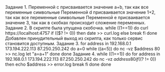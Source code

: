 Задание 1. Переменной с присваивается значение a+b, так как все переменные символьные
Переменной d присваивается значение 1+2, так как все переменные символьные
Переменной e присваивается значение 3, так как в скобках происходит сложение переменных.
Задание 2. В скрипте была упущена скобочка.
while ((1==1))
  do
  curl https://localhost:4757
  if (($? != 0))
  then
    date >> curl.log
  else
    break
  fi
  done
Добавлен принудительный выход из скрипта, как только сервис становится доступным.
Задание 3. 
for address in 192.168.0.1 173.194.222.113 87.250.250.242
do 
  a=0
  while ((a<5))
    do
    nc -vz $address 80 >> nc.log
   let "a=a+1"
    done
done
Задание 4.
while ((1==1))
  do
    for address in 192.168.0.1 173.194.222.113 87.250.250.242
    do
      nc -vz $address 80
      if (($? != 0))
      then
        echo $address >> error.log
        break
      fi
    done
  done


